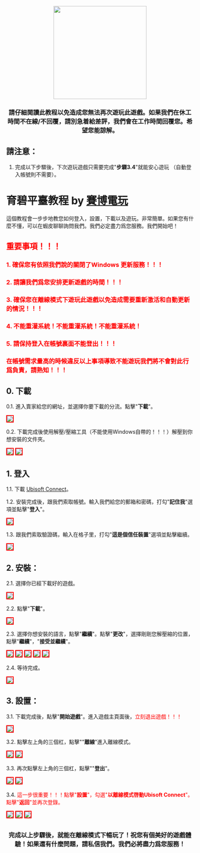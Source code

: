 <p align="center">
<img src="https://user-images.githubusercontent.com/91774682/136349945-a873c338-cb9c-40db-b596-12ccba0a2192.png" width="250" height="250">
</p>

<center> <h3>請仔細閱讀此教程以免造成您無法再次遊玩此遊戲。如果我們在休工時間不在線/不回覆，請別急着給差評，我們會在工作時間回覆您。希望您能諒解。</h3> </center>

## 請注意：
1. 完成以下步驟後，下次遊玩遊戲只需要完成"**步驟3.4**"就能安心遊玩 （自動登入帳號則不需要）。
 
# 育碧平臺教程 by [賽博電玩](https://shopee.tw/selina860208)
這個教程會一步步地教您如何登入，設置，下載以及遊玩。非常簡單。如果您有什麼不懂，可以在蝦皮聊聊詢問我們。我們必定盡力爲您服務。我們開始吧！

## <span style="color: red;">重要事項！！！</span>
### <span style="color: red;">1. 確保您有依照我們說的關閉了Windows 更新服務！！！</span>
### <span style="color: red;">2. 請讓我們爲您安排更新遊戲的時間！！！</span>
### <span style="color: red;">3. 確保您在離線模式下遊玩此遊戲以免造成需要重新激活和自動更新的情況！！！</span>
### <span style="color: red;">4. 不能重灌系統！不能重灌系統！不能重灌系統！</span>
### <span style="color: red;">5. 請保持登入在帳號裏面不能登出！！！</span>

### <span style="color: red;">在帳號需求量高的時候違反以上事項導致不能遊玩我們將不會對此行爲負責，請熟知！！！</span>


## 0. 下載

0.1. 進入賣家給您的網址，並選擇你要下載的分流。點擊"**下載**"。

<img src="https://user-images.githubusercontent.com/91774682/136357533-74525cfc-7361-472c-8e4b-2c65b47c96f4.jpg" style="border: 2px solid red" />

0.2. 下載完成後使用解壓/壓縮工具（不能使用Windows自帶的！！！）解壓到你想安裝的文件夾。

<img src="https://user-images.githubusercontent.com/91774682/136357960-82c803dc-9e27-4549-ac78-25dc12b13161.jpg" style="border: 2px solid red" />

<img src="https://user-images.githubusercontent.com/91774682/136357969-602d9cd0-97f3-47f3-aeb7-683246d131b4.jpg" style="border: 2px solid red" />

## 1. 登入

1.1. 下載 [Ubisoft Connect](https://ubi.li/4vxt9)。

1.2. 安裝完成後，跟我們索取帳號。輸入我們給您的郵箱和密碼，打勾"**記住我**"選項並點擊"**登入**"。

<img src="https://user-images.githubusercontent.com/91774682/136170326-a3048df8-c359-442e-bdc5-7374670025fe.jpg" style="border: 2px solid red" />

1.3. 跟我們索取驗證碼，輸入在格子里，打勾"**這是個信任裝置**"選項並點擊繼續。

<img src="https://user-images.githubusercontent.com/91774682/136171178-a69e9bd6-03be-4cce-b0d2-6c3a8ee43a42.jpg" style="border: 2px solid red" />

## 2. 安裝：

2.1. 選擇你已經下載好的遊戲。

<img src="https://user-images.githubusercontent.com/91774682/136171306-1f25687e-fbdd-46d6-848b-07113b1b86e7.jpg" style="border: 2px solid red" />

2.2. 點擊"**下載**"。

<img src="https://user-images.githubusercontent.com/91774682/136171542-2ce3a304-06f4-4836-97a8-5c91f7dc326b.jpg" style="border: 2px solid red" />

2.3. 選擇你想安裝的語言，點擊"**繼續**"。點擊"**更改**"，選擇剛剛您解壓縮的位置，點擊"**繼續**"，"**接受並繼續**"。

<img src="https://user-images.githubusercontent.com/91774682/136171952-5d61eb4a-5367-415f-9aed-1a681a988d05.jpg" style="border: 2px solid red" />

<img src="https://user-images.githubusercontent.com/91774682/136361896-6cf32270-1bf2-4f73-ae46-0bf85637c0fe.jpg" style="border: 2px solid red" />

<img src="https://user-images.githubusercontent.com/91774682/136361904-b1444cd0-9dfb-4b6d-a5bd-c32687cf0d78.jpg" style="border: 2px solid red" />

<img src="https://user-images.githubusercontent.com/91774682/136361905-faf015fb-71ec-4a61-99b2-0bfcdef4f3bf.jpg" style="border: 2px solid red" />

<img src="https://user-images.githubusercontent.com/91774682/136171934-20e3f96b-d106-453c-84b9-c1cd6cbf30f2.jpg" style="border: 2px solid red" />

2.4. 等待完成。

<img src="https://user-images.githubusercontent.com/91774682/136361909-2009d59d-286f-43f3-8c66-304b580d9a12.jpg" style="border: 2px solid red" />

## 3. 設置：

3.1. 下載完成後，點擊"**開始遊戲**"。進入遊戲主頁面後，<span style="color: red;">立刻退出遊戲！！！</span>

<img src="https://user-images.githubusercontent.com/91774682/136172705-31286c8e-6b3d-4e05-a633-05815dafdb04.jpg" style="border: 2px solid red" />

3.2. 點擊左上角的三個杠，點擊""**離線**"進入離線模式。

<img src="https://user-images.githubusercontent.com/91774682/136173506-916a8a3d-4b27-4f4e-a1aa-cda537f1d391.jpg" style="border: 2px solid red" />
     
<img src="https://user-images.githubusercontent.com/91774682/136174263-e05cd8f5-93b0-43f3-9ff0-cdeaf711786c.jpg" style="border: 2px solid red" />

3.3. 再次點擊左上角的三個杠，點擊""**登出**"。

<img src="https://user-images.githubusercontent.com/91774682/136174091-19da536e-6353-463f-b243-272aaf2676af.jpg" style="border: 2px solid red" />

<img src="https://user-images.githubusercontent.com/91774682/136174105-a08fde0f-e53f-4732-aed5-ebfe6eb7b7fe.jpg" style="border: 2px solid red" />


3.4. <span style="color: red;">這一步很重要！！！點擊"**設置**"，勾選"**以離線模式啓動Ubisoft Connect**"。點擊"**返回**"並再次登錄。</span>

<img src="https://user-images.githubusercontent.com/91774682/136174503-64f9d66a-bdde-42ec-95c6-5111a49124ce.jpg" style="border: 2px solid red" />

<img src="https://user-images.githubusercontent.com/91774682/136174497-8d1a88e9-7142-4399-983d-1bf265d735b7.jpg" style="border: 2px solid red" />

<img src="https://user-images.githubusercontent.com/91774682/136174484-015e2a3f-6658-45a0-94d7-6cb4d89d0757.jpg" style="border: 2px solid red" />

<h2></h2>

<center> <h3>完成以上步驟後，就能在離線模式下暢玩了！祝您有個美好的遊戲體驗！如果還有什麼問題，請私信我們。我們必將盡力爲您服務！</h3> </center>

